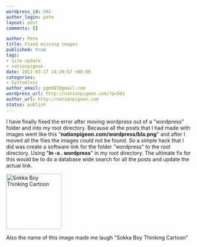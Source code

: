 ```yaml
--- 
wordpress_id: 501
author_login: pete
layout: post
comments: []

author: Pete
title: Fixed missing images
published: true
tags: 
- site update
- nationpigeon
date: 2011-03-17 14:29:57 +00:00
categories: 
- Systemless
author_email: pgm987@gmail.com
wordpress_url: http://nationpigeon.com/?p=501
author_url: http://nationpigeon.com
status: publish
---
```

I have finally fixed the error after moving wordpress out of a "wordpress" folder and into my root directory. Because all the posts that I had made with images went like this "<strong>nationpigeon.com/wordpress/bla.png</strong>" and after I moved all the files the images could not be found.  So a simple hack that I did was create a software link for the folder "wordpress" to the root directory. Using "<strong>ln -s . wordpress</strong>" in my root directory.  The ultimate fix for this would be to do a database wide search for all the posts and update the actual link.

<a href="http://nationpigeon.com/wp-content/uploads/2011/03/sokka-thinking.jpg"><img src="http://nationpigeon.com/wp-content/uploads/2011/03/sokka-thinking-150x150.jpg" alt="Sokka Boy Thinking Cartoon" title="Sokka Boy Thinking Cartoon" width="150" height="150" class="alignnone size-thumbnail wp-image-502" /></a>

Also the name of this image made me laugh "Sokka Boy Thinking Cartoon" 

